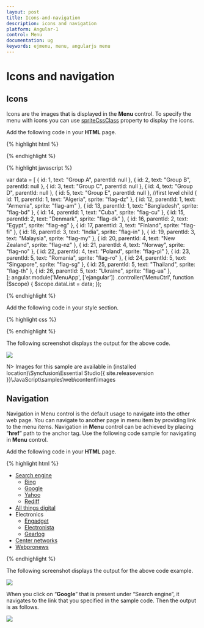 ```yaml
---
layout: post
title: Icons-and-navigation
description: icons and navigation
platform: Angular-1
control: Menu
documentation: ug
keywords: ejmenu, menu, angularjs menu
---
```


# Icons and navigation

## Icons

Icons are the images that is displayed in the **Menu** control. To specify the menu with icons you can use [spriteCssClass](https://help.syncfusion.com/api/js/ejmenu#members:fields-spritecssclass) property to display the icons. 

Add the following code in your **HTML** page.

{% highlight html %}

        
<div class="content-container-fluid">
    <div class="row">
        <div class="cols-sample-area">
          <ul id="menujson" ej-menu e-width="425" e-fields-datasource="dataList" e-fields-id="id" e-fields-parentid="parentId" e-fields-text="text" e-fields-spritecssclass="sprite"></ul>
        </div>
    </div>
</div>

{% endhighlight %}

{% highlight javascript %}

var data = [
    { id: 1, text: "Group A", parentId: null },
    { id: 2, text: "Group B", parentId: null },
    { id: 3, text: "Group C", parentId: null },
    { id: 4, text: "Group D", parentId: null },
    { id: 5, text: "Group E", parentId: null },
    //first level child
    { id: 11, parentId: 1, text: "Algeria", sprite: "flag-dz" },
    { id: 12, parentId: 1, text: "Armenia", sprite: "flag-am" },
    { id: 13, parentId: 1, text: "Bangladesh", sprite: "flag-bd" },
    { id: 14, parentId: 1, text: "Cuba", sprite: "flag-cu" },
    { id: 15, parentId: 2, text: "Denmark", sprite: "flag-dk" },
    { id: 16, parentId: 2, text: "Egypt", sprite: "flag-eg" },
    { id: 17, parentId: 3, text: "Finland", sprite: "flag-fi" },
    { id: 18, parentId: 3, text: "India", sprite: "flag-in" },
    { id: 19, parentId: 3, text: "Malaysia", sprite: "flag-my" },
    { id: 20, parentId: 4, text: "New Zealand", sprite: "flag-nz" },
    { id: 21, parentId: 4, text: "Norway", sprite: "flag-no" },
    { id: 22, parentId: 4, text: "Poland", sprite: "flag-pl" },
    { id: 23, parentId: 5, text: "Romania", sprite: "flag-ro" },
    { id: 24, parentId: 5, text: "Singapore", sprite: "flag-sg" },
    { id: 25, parentId: 5, text: "Thailand", sprite: "flag-th" },
    { id: 26, parentId: 5, text: "Ukraine", sprite: "flag-ua" },            
];
angular.module('MenuApp', ['ejangular'])
.controller('MenuCtrl', function ($scope) {
    $scope.dataList = data;
});

{% endhighlight %}

Add the following code in your style section.

{% highlight css %}

<style type="text/css">
        #menujson {
            margin-left: 50px;
        }
        .e-menu li > ul > li > a {
            padding: 3px 24px 3px 35px;
        }
        [class^="flag-"],
        [class*="flag-"] {
            background-image: url("../content/images/autocomplete/flags.png");
            height: 14px;
            left: 2px;
            top: 4px;
            width: 24px;
        }
        .flag-am {background-position: -25px 0;}
        .flag-bd {background-position: -75px 0;}
        .flag-cu {background-position: -25px -15px;}
        .flag-dk {background-position: -50px -15px;}
        .flag-dz {background-position: -75px -15px;}
        .flag-eg {background-position: -125px -15px;}
        .flag-fi {background-position: -25px -30px;}
        .flag-id {background-position: -100px -30px;}
        .flag-in {background-position: -125px -30px;}
        .flag-my {background-position: -25px -45px;}
        .flag-no {background-position: -75px -45px;}
        .flag-nz {background-position: -100px -45px;}
        .flag-pl {background-position: -125px -45px;}
        .flag-ro {background-position: -50px -60px;}
</style>

{% endhighlight %}

The following screenshot displays the output for the above code.                                                                                                       

![](/js/Menu/Icons-and-navigation_images/Icons-and-navigation_img1.png) 

N> Images for this sample are available in (installed location)\Syncfusion\Essential Studio\{{ site.releaseversion }}\JavaScript\samples\web\content\images<br/>

## Navigation

Navigation in Menu control is the default usage to navigate into the other web page. You can navigate to another page in menu item by providing link to the menu items. Navigation in **Menu** control can be achieved by placing “**href**” path to the anchor tag. Use the following code sample for navigating in **Menu** control.

Add the following code in your **HTML** page.

{% highlight html %}
        
<div>
    <ul id="weblink" ej-menu e-width="612">
        <li id="searchengine">
            <a href="#">Search engine</a>
            <ul>
                <li><a href="http://www.bing.com/">Bing</a></li>
                <li><a href="https://www.google.co.in/">Google</a></li>
                <li><a href="https://in.yahoo.com/">Yahoo</a></li>
                <li><a href="http://www.rediff.com/">Rediff</a></li>
            </ul>
        </li>
        <li id="atd"><a href="http://allthingsd.com/">All things digital</a></li>
        <li id="electronics">
            <a>Electronics</a>
            <ul>
                <li>
                    <a href="http://www.engadget.com/">Engadget</a>
                </li>
                <li><a href="http://www.electronista.com/">Electronista</a></li>
                <li><a href="http://www.gearlog.com/">Gearlog</a></li>
            </ul>
        </li>
        <li id="cnet"><a href="http://www.centernetworks.com/">Center networks</a></li>
        <li id="webpronews">
            <a href="http://www.webpronews.com/">Webpronews</a>
        </li>
    </ul>
</div>

{% endhighlight %}

The following screenshot displays the output for the above code example.            

![](/js/Menu/Icons-and-navigation_images/Icons-and-navigation_img2.png) 


When you click on “**Google**” that is present under “Search engine”, it navigates to the link that you specified in the sample code. Then the output is as follows.

![](/js/Menu/Icons-and-navigation_images/Icons-and-navigation_img3.png)